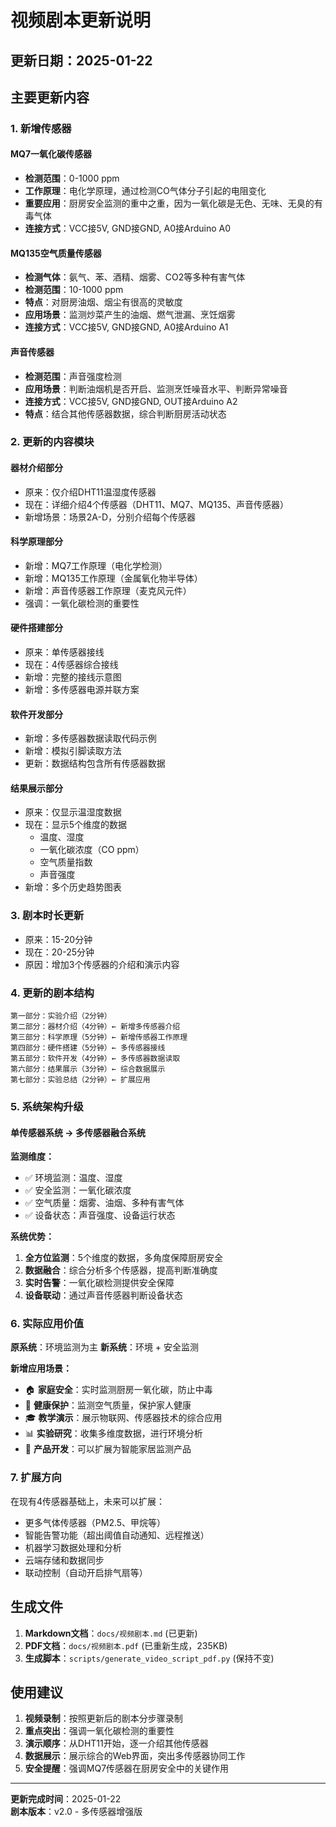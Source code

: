 # 视频剧本更新说明

## 更新日期：2025-01-22

## 主要更新内容

### 1. 新增传感器

#### MQ7一氧化碳传感器
- **检测范围**：0-1000 ppm
- **工作原理**：电化学原理，通过检测CO气体分子引起的电阻变化
- **重要应用**：厨房安全监测的重中之重，因为一氧化碳是无色、无味、无臭的有毒气体
- **连接方式**：VCC接5V, GND接GND, A0接Arduino A0

#### MQ135空气质量传感器
- **检测气体**：氨气、苯、酒精、烟雾、CO2等多种有害气体
- **检测范围**：10-1000 ppm
- **特点**：对厨房油烟、烟尘有很高的灵敏度
- **应用场景**：监测炒菜产生的油烟、燃气泄漏、烹饪烟雾
- **连接方式**：VCC接5V, GND接GND, A0接Arduino A1

#### 声音传感器
- **检测范围**：声音强度检测
- **应用场景**：判断油烟机是否开启、监测烹饪噪音水平、判断异常噪音
- **连接方式**：VCC接5V, GND接GND, OUT接Arduino A2
- **特点**：结合其他传感器数据，综合判断厨房活动状态

### 2. 更新的内容模块

#### 器材介绍部分
- 原来：仅介绍DHT11温湿度传感器
- 现在：详细介绍4个传感器（DHT11、MQ7、MQ135、声音传感器）
- 新增场景：场景2A-D，分别介绍每个传感器

#### 科学原理部分
- 新增：MQ7工作原理（电化学检测）
- 新增：MQ135工作原理（金属氧化物半导体）
- 新增：声音传感器工作原理（麦克风元件）
- 强调：一氧化碳检测的重要性

#### 硬件搭建部分
- 原来：单传感器接线
- 现在：4传感器综合接线
- 新增：完整的接线示意图
- 新增：多传感器电源并联方案

#### 软件开发部分
- 新增：多传感器数据读取代码示例
- 新增：模拟引脚读取方法
- 更新：数据结构包含所有传感器数据

#### 结果展示部分
- 原来：仅显示温湿度数据
- 现在：显示5个维度的数据
  - 温度、湿度
  - 一氧化碳浓度（CO ppm）
  - 空气质量指数
  - 声音强度
- 新增：多个历史趋势图表

### 3. 剧本时长更新

- 原来：15-20分钟
- 现在：20-25分钟
- 原因：增加3个传感器的介绍和演示内容

### 4. 更新的剧本结构

```
第一部分：实验介绍（2分钟）
第二部分：器材介绍（4分钟）← 新增多传感器介绍
第三部分：科学原理（5分钟）← 新增传感器工作原理
第四部分：硬件搭建（5分钟）← 多传感器接线
第五部分：软件开发（4分钟）← 多传感器数据读取
第六部分：结果展示（3分钟）← 综合数据展示
第七部分：实验总结（2分钟）← 扩展应用
```

### 5. 系统架构升级

#### 单传感器系统 → 多传感器融合系统

**监测维度：**
- ✅ 环境监测：温度、湿度
- ✅ 安全监测：一氧化碳浓度
- ✅ 空气质量：烟雾、油烟、多种有害气体
- ✅ 设备状态：声音强度、设备运行状态

**系统优势：**
1. **全方位监测**：5个维度的数据，多角度保障厨房安全
2. **数据融合**：综合分析多个传感器，提高判断准确度
3. **实时告警**：一氧化碳检测提供安全保障
4. **设备联动**：通过声音传感器判断设备状态

### 6. 实际应用价值

**原系统**：环境监测为主
**新系统**：环境 + 安全监测

**新增应用场景：**
- 🏠 **家庭安全**：实时监测厨房一氧化碳，防止中毒
- 🏥 **健康保护**：监测空气质量，保护家人健康
- 🎓 **教学演示**：展示物联网、传感器技术的综合应用
- 📊 **实验研究**：收集多维度数据，进行环境分析
- 💼 **产品开发**：可以扩展为智能家居监测产品

### 7. 扩展方向

在现有4传感器基础上，未来可以扩展：
- 更多气体传感器（PM2.5、甲烷等）
- 智能告警功能（超出阈值自动通知、远程推送）
- 机器学习数据处理和分析
- 云端存储和数据同步
- 联动控制（自动开启排气扇等）

## 生成文件

1. **Markdown文档**：`docs/视频剧本.md` (已更新)
2. **PDF文档**：`docs/视频剧本.pdf` (已重新生成，235KB)
3. **生成脚本**：`scripts/generate_video_script_pdf.py` (保持不变)

## 使用建议

1. **视频录制**：按照更新后的剧本分步骤录制
2. **重点突出**：强调一氧化碳检测的重要性
3. **演示顺序**：从DHT11开始，逐一介绍其他传感器
4. **数据展示**：展示综合的Web界面，突出多传感器协同工作
5. **安全提醒**：强调MQ7传感器在厨房安全中的关键作用

---

**更新完成时间**：2025-01-22  
**剧本版本**：v2.0 - 多传感器增强版

